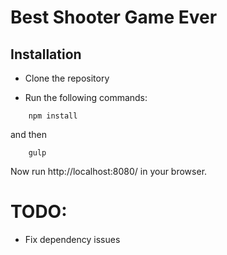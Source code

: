 # Best Shooter Game Ever

## Installation
- Clone the repository

- Run the following commands:
```
	npm install
```
and then
```
	gulp
```

Now run http://localhost:8080/ in your browser.

# TODO:

- Fix dependency issues
